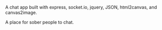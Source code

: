 A chat app built with express, socket.io, jquery, JSON, html2canvas, and canvas2image.

A place for sober people to chat.